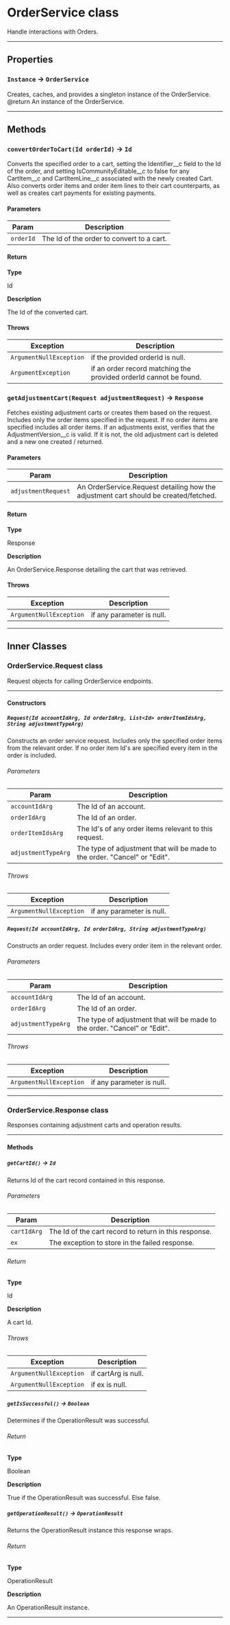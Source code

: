 # OrderService class

Handle interactions with Orders.

---
## Properties

### `Instance` → `OrderService`

Creates, caches, and provides a singleton instance of the OrderService. @return An instance of the OrderService.

---
## Methods
### `convertOrderToCart(Id orderId)` → `Id`

Converts the specified order to a cart, setting the Identifier__c field to the Id of the order, and setting IsCommunityEditable__c to false for any CartItem__c and CartItemLine__c associated with the newly created Cart. Also converts order items and order item lines to their cart counterparts, as well as creates cart payments for existing payments.

#### Parameters
|Param|Description|
|-----|-----------|
|`orderId` |  The Id of the order to convert to a cart. |

#### Return

**Type**

Id

**Description**

The Id of the converted cart.

#### Throws
|Exception|Description|
|---------|-----------|
|`ArgumentNullException` |  if the provided orderId is null. |
|`ArgumentException` |  if an order record matching the provided orderId cannot be found. |

### `getAdjustmentCart(Request adjustmentRequest)` → `Response`

Fetches existing adjustment carts or creates them based on the request. Includes only the order items specified in the request. If no order items are specified includes all order items. If an adjustments exist, verifies that the AdjustmentVersion__c is valid. If it is not, the old adjustment cart is deleted and a new one created / returned.

#### Parameters
|Param|Description|
|-----|-----------|
|`adjustmentRequest` |  An OrderService.Request detailing how the adjustment cart should be created/fetched. |

#### Return

**Type**

Response

**Description**

An OrderService.Response detailing the cart that was retrieved.

#### Throws
|Exception|Description|
|---------|-----------|
|`ArgumentNullException` |  if any parameter is null. |

---
## Inner Classes

### OrderService.Request class

Request objects for calling OrderService endpoints.

---
#### Constructors
##### `Request(Id accountIdArg, Id orderIdArg, List<Id> orderItemIdsArg, String adjustmentTypeArg)`

Constructs an order service request. Includes only the specified order items from the relevant order. If no order item Id's are specified every item in the order is included.
###### Parameters
|Param|Description|
|-----|-----------|
|`accountIdArg` |  The Id of an account. |
|`orderIdArg` |  The Id of an order. |
|`orderItemIdsArg` |  The Id's of any order items relevant to this request. |
|`adjustmentTypeArg` |  The type of adjustment that will be made to the order. "Cancel" or "Edit". |

###### Throws
|Exception|Description|
|---------|-----------|
|`ArgumentNullException` |  if any parameter is null. |

##### `Request(Id accountIdArg, Id orderIdArg, String adjustmentTypeArg)`

Constructs an order request. Includes every order item in the relevant order.
###### Parameters
|Param|Description|
|-----|-----------|
|`accountIdArg` |  The Id of an account. |
|`orderIdArg` |  The Id of an order. |
|`adjustmentTypeArg` |  The type of adjustment that will be made to the order. "Cancel" or "Edit". |

###### Throws
|Exception|Description|
|---------|-----------|
|`ArgumentNullException` |  if any parameter is null. |

---
### OrderService.Response class

Responses containing adjustment carts and operation results.

---
#### Methods
##### `getCartId()` → `Id`

Returns Id of the cart record contained in this response.

###### Parameters
|Param|Description|
|-----|-----------|
|`cartIdArg` |  The Id of the cart record to return in this response. |
|`ex` |  The exception to store in the failed response. |

###### Return

**Type**

Id

**Description**

A cart Id.

###### Throws
|Exception|Description|
|---------|-----------|
|`ArgumentNullException` |  if cartArg is null. |
|`ArgumentNullException` |  if ex is null. |

##### `getIsSuccessful()` → `Boolean`

Determines if the OperationResult was successful.

###### Return

**Type**

Boolean

**Description**

True if the OperationResult was successful. Else false.

##### `getOperationResult()` → `OperationResult`

Returns the OperationResult instance this response wraps.

###### Return

**Type**

OperationResult

**Description**

An OperationResult instance.

---
